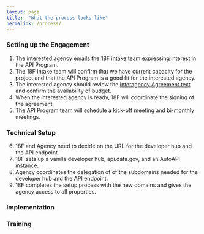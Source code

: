 ```yaml
---
layout: page
title:  "What the process looks like"
permalink: /process/
---
```



### Setting up the Engagement

1. The interested agency [emails the 18F intake team](Inquiries18F@gsa.gov) expressing interest in the API Program.  
2. The 18F intake team will confirm that we have current capacity for the project and that the API Program is a good fit for the interested agency.  
3. The interested agency should review the [Interagency Agreement text](https://pages.18f.gov/api-program/iaa/) and confirm the availability of budget.   
4. When the interested agency is ready, 18F will coordinate the signing of the agreement.  
5. The API Program team will schedule a kick-off meeting and bi-monthly meetings.  

### Technical Setup

6. 18F and Agency need to decide on the URL for the developer hub and the API endpoint.  
7. 18F sets up a vanilla developer hub, api.data.gov, and an AutoAPI instance.  
8. Agency coordinates the delegation of of the subdomains needed for the developer hub and the API endpoint.  
9. 18F completes the setup process with the new domains and gives the agency access to all properties.  

### Implementation





### Training 











